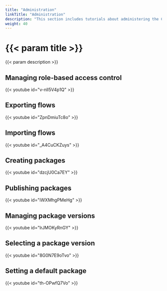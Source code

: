 ```yaml
---
title: "Administration"
linkTitle: "Administration"
description: "This section includes tutorials about administering the Cortex Innovation platform."
weight: 40
---
```


# {{< param title >}}

{{< param description >}}

## Managing role-based access control
{{< youtube id="v-nll5V4p1Q" >}}

## Exporting flows
{{< youtube id="ZpnDmiuTc8o" >}}

## Importing flows
{{< youtube id="_A4CuCKZuys" >}}

## Creating packages
{{< youtube id="dzcjU0Ca7EY" >}}

## Publishing packages
{{< youtube id="iWXMhgPMeHg" >}}

## Managing package versions
{{< youtube id="lrJMOKyRnGY" >}}

## Selecting a package version
{{< youtube id="8G0N7E9oTvo" >}}

## Setting a default package
{{< youtube id="th-OPwfQ7Vo" >}}
